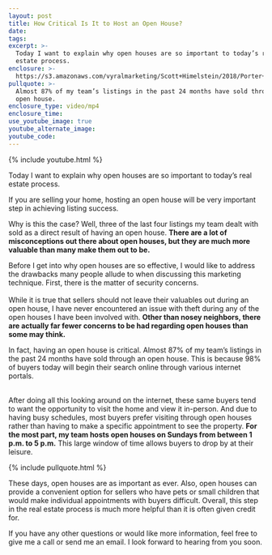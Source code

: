 ```yaml
---
layout: post
title: How Critical Is It to Host an Open House?
date:
tags:
excerpt: >-
  Today I want to explain why open houses are so important to today’s real
  estate process.
enclosure: >-
  https://s3.amazonaws.com/vyralmarketing/Scott+Himelstein/2018/Porter+Ranch+Real+Estate-+Open+Houses.mp4
pullquote: >-
  Almost 87% of my team’s listings in the past 24 months have sold through an
  open house.
enclosure_type: video/mp4
enclosure_time:
use_youtube_image: true
youtube_alternate_image:
youtube_code:
---
```


{% include youtube.html %}

Today I want to explain why open houses are so important to today’s real estate process.

If you are selling your home, hosting an open house will be very important step in achieving listing success.

Why is this the case? Well, three of the last four listings my team dealt with sold as a direct result of having an open house. **There are a lot of misconceptions out there about open houses, but they are much more valuable than many make them out to be.**

Before I get into why open houses are so effective, I would like to address the drawbacks many people allude to when discussing this marketing technique. First, there is the matter of security concerns.<br><br>While it is true that sellers should not leave their valuables out during an open house, I have never encountered an issue with theft during any of the open houses I have been involved with. **Other than nosey neighbors, there are actually far fewer concerns to be had regarding open houses than some may think.**

In fact, having an open house is critical. Almost 87% of my team’s listings in the past 24 months have sold through an open house. This is because 98% of buyers today will begin their search online through various internet portals.

<br>After doing all this looking around on the internet, these same buyers tend to want the opportunity to visit the home and view it in-person. And due to having busy schedules, most buyers prefer visiting through open houses rather than having to make a specific appointment to see the property. **For the most part, my team hosts open houses on Sundays from between 1 p.m. to 5 p.m.** This large window of time allows buyers to drop by at their leisure.

{% include pullquote.html %}

These days, open houses are as important as ever. Also, open houses can provide a convenient option for sellers who have pets or small children that would make individual appointments with buyers difficult. Overall, this step in the real estate process is much more helpful than it is often given credit for.

If you have any other questions or would like more information, feel free to give me a call or send me an email. I look forward to hearing from you soon.